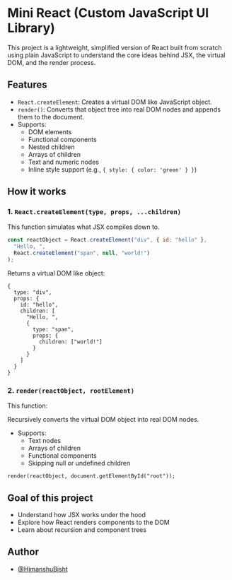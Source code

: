 
#  Mini React (Custom JavaScript UI Library)

This project is a lightweight, simplified version of React built from scratch using plain JavaScript to understand the core ideas behind JSX, the virtual DOM, and the render process.



## Features

- `React.createElement`: Creates a virtual DOM like JavaScript object.
- `render()`: Converts that object tree into real DOM nodes and appends them to the document.
- Supports:
  - DOM elements
  - Functional components
  - Nested children
  - Arrays of children
  - Text and numeric nodes
  - Inline style support (e.g., `{ style: { color: 'green' } }`)


## How it works
### 1. `React.createElement(type, props, ...children)`

This function simulates what JSX compiles down to.

```js
const reactObject = React.createElement("div", { id: "hello" }, 
  "Hello, ",
  React.createElement("span", null, "world!")
);
```
Returns a virtual DOM like object:
```
{
  type: "div",
  props: {
    id: "hello",
    children: [
      "Hello, ",
      {
        type: "span",
        props: {
          children: ["world!"]
        }
      }
    ]
  }
}
```
### 2. `render(reactObject, rootElement)`
This function:

Recursively converts the virtual DOM object into real DOM nodes.

- Supports:
  - Text nodes
  - Arrays of children
  - Functional components
  - Skipping null or undefined children

```render(reactObject, document.getElementById("root"));```  
## Goal of this project

  - Understand how JSX works under the hood
  - Explore how React renders components to the DOM
  - Learn about recursion and component trees
## Author

- [@HimanshuBisht](https://github.com/Himanshu4922)

